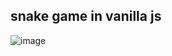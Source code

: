 ## snake game in vanilla js
![image](https://user-images.githubusercontent.com/59206903/213862010-25f4564f-eed4-4b9c-8593-46e9809e73b6.png)


